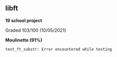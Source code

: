 ## libft

__19 school project__

Graded 103/100 (10/05/2021)

__Moulinette (91%)__

`test_ft_substr: Error encountered while testing`